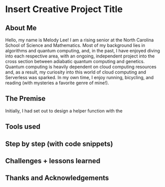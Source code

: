 # Insert Creative Project Title

## About Me
Hello, my name is Melody Lee! I am a rising senior at the North Carolina School of Science and Mathematics. Most of my background lies in algorithms and quantum computing, and, in the past, I have enjoyed diving into each respective area, with an ongoing, independent project into the cross section between adiabatic quantum computing and genetics. Quantum computing is heavily dependent on cloud computing resources and, as a result, my curiosity into this world of cloud computing and Serverless was sparked. In my own time, I enjoy running, bicycling, and reading (with mysteries a favorite genre of mine!). 

## The Premise
Initially, I had set out to design a helper function with the 

## Tools used

## Step by step (with code snippets)

## Challenges + lessons learned

## Thanks and Acknowledgements
